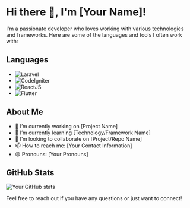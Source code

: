 <!-- Header -->
# Hi there 👋, I'm [Your Name]!

<!-- Introduction -->
I'm a passionate developer who loves working with various technologies and frameworks. Here are some of the languages and tools I often work with:

<!-- Languages -->
## Languages
- ![Laravel](https://img.shields.io/badge/-Laravel-FF2D20?logo=laravel&logoColor=white&style=flat)
- ![CodeIgniter](https://img.shields.io/badge/-CodeIgniter-EF4223?logo=codeigniter&logoColor=white&style=flat)
- ![ReactJS](https://img.shields.io/badge/-ReactJS-61DAFB?logo=react&logoColor=white&style=flat)
- ![Flutter](https://img.shields.io/badge/-Flutter-02569B?logo=flutter&logoColor=white&style=flat)

<!-- About Me / Additional Information -->
## About Me
- 🔭 I’m currently working on [Project Name]
- 🌱 I’m currently learning [Technology/Framework Name]
- 👯 I’m looking to collaborate on [Project/Repo Name]
- 📫 How to reach me: [Your Contact Information]
- 😄 Pronouns: [Your Pronouns]

<!-- GitHub Stats -->
## GitHub Stats
![Your GitHub stats](https://github-readme-stats.vercel.app/api?username=yourusername&show_icons=true&theme=radical)

<!-- Footer -->
Feel free to reach out if you have any questions or just want to connect!


